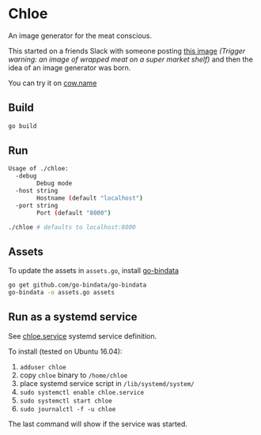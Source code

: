 # Chloe

An image generator for the meat conscious.

This started on a friends Slack with someone posting [this image](https://i.redd.it/mfztzrcfct131.jpg)
*(Trigger warning: an image of wrapped meat on a super market shelf)* and then the idea of an image generator
was born.

You can try it on [cow.name](https://cow.name)

## Build

```bash
go build
```

## Run

```bash
Usage of ./chloe:
  -debug
    	Debug mode
  -host string
    	Hostname (default "localhost")
  -port string
    	Port (default "8000")
```

```bash
./chloe # defaults to localhost:8000
```

## Assets

To update the assets in `assets.go`, install [go-bindata](https://github.com/go-bindata/go-bindata)

```bash
go get github.com/go-bindata/go-bindata
go-bindata -o assets.go assets
```

## Run as a systemd service

See [chloe.service](chloe.service) systemd service definition.

To install (tested on Ubuntu 16.04):

1. `adduser chloe`
2. copy `chloe` binary to `/home/chloe`
3. place systemd service script in `/lib/systemd/system/`
4. `sudo systemctl enable chloe.service`
5. `sudo systemctl start chloe`
6. `sudo journalctl -f -u chloe`

The last command will show if the service was started.
